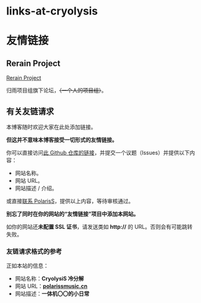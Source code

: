 # links-at-cryolysis

# 友情链接

## Rerain Project

[Rerain Project](http://rerain.yeij.top)

归雨项目组旗下论坛，~~（一个人的项目组）~~。

## 有关友链请求

本博客随时欢迎大家在此处添加链接。

**但这并不意味本博客接受一切形式的友情链接。**

你可以直接访问[此 Github 仓库的链接](https://github.com/PolarisSdesu/links-at-cryolysis)，并提交一个议题（Issues）并提供以下内容：

- 网站名称。
- 网站 URL。
- 网站描述 / 介绍。

或直接[联系 PolarisS](mailto:polarissdesu@outlook.com)，提供以上内容，等待审核通过。

**别忘了同时在你的网站的“友情链接”项目中添加本网站。**

如你的网站还**未配置 SSL 证书**，请发送类如 **http://** 的 URL。否则会有可能跳转失败。

### 友链请求格式的参考

正如本站的信息：

- 网站名称：**CryolysiS 冷分解**
- 网站 URL：[**polarissmusic.cn**](https://polarissmusic.cn)
- 网站描述：**一体机〇〇的小日常**
